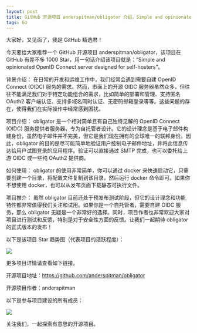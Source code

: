 ```yaml
---
layout: post
title: GitHub 开源项目 anderspitman/obligator 介绍，Simple and opinionated OpenID Connect server designed for self-hosters
tags: Go
---
```


大家好，又见面了，我是 GitHub 精选君！

今天要给大家推荐一个 GitHub 开源项目 anderspitman/obligator，该项目在 GitHub 有差不多 1000 Star，用一句话介绍该项目就是：“Simple and opinionated OpenID Connect server designed for self-hosters”。





背景介绍：
在日常的开发和运维工作中，我们经常会遇到需要自建 OpenID Connect (OIDC) 服务的需求。然而，市面上的开源 OIDC 服务器虽然众多，但往往不能满足我们对于特定功能组合的需求，比如简单的部署和管理、支持匿名 OAuth2 客户端认证、支持多域名同时认证、无密码邮箱登录等等。这些问题的存在，使得我们在实际操作中经常感到困扰。

项目介绍：
obligator 是一个相对简单且有自己独特见解的 OpenID Connect (OIDC) 服务提供者服务器，专为自托管者设计。它的设计理念是基于电子邮件构建身份，虽然电子邮件并不完美，但它是我们现在拥有的全球唯一的联邦身份。因此，obligator 的目的是尽可能简单地验证用户控制电子邮件地址，并将此信息传达给用户试图登录的应用程序。验证可以直接通过 SMTP 完成，也可以委托给上游 OIDC 或一些纯 OAuth2 提供商。

如何使用：
obligator 的使用非常简单，你可以通过 docker 来快速启动它，只需要创建一个目录，将配置文件复制到该目录，然后运行 docker 命令即可。如果你不想使用 docker，也可以从发布页面下载静态可执行文件。

项目推介：
虽然 obligator 目前还处于预发布测试阶段，但它的设计理念和功能特性都非常值得我们关注和试用。如果你是一个自托管者，需要自建 OIDC 服务，那么 obligator 无疑是一个非常好的选择。同时，项目作者也非常欢迎大家对项目进行测试和反馈，特别是对于安全性方面的反馈。让我们一起期待 obligator 的正式版本的发布！




以下是该项目 Star 趋势图（代表项目的活跃程度）：

![](https://api.star-history.com/svg?repos=anderspitman/obligator&type=Timeline)

更多项目详情请查看如下链接。

开源项目地址：https://github.com/anderspitman/obligator 

开源项目作者：anderspitman

以下是参与项目建设的所有成员：

![](https://contrib.rocks/image?repo=anderspitman/obligator)

关注我们，一起探索有意思的开源项目。

